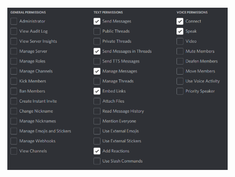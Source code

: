 ![Permissions](https://github.com/daviddev16/java-musicbox/blob/Development/discord/Guild%20Permissions.PNG)
